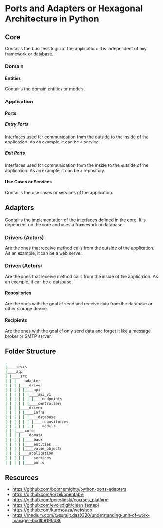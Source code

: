 # Ports and Adapters or Hexagonal Architecture in Python

## Core

Contains the business logic of the application. It is independent of any framework or database.

### Domain

#### Entities

Contains the domain entities or models.

### Application

#### Ports

##### Entry Ports

Interfaces used for communication from the outside to the inside of the application. As an example, it can be a service.

##### Exit Ports

Interfaces used for communication from the inside to the outside of the application. As an example, it can be a repository.

#### Use Cases or Services

Contains the use cases or services of the application.

## Adapters

Contains the implementation of the interfaces defined in the core. It is dependent on the core and uses a framework or database.

### Drivers (Actors)

Are the ones that receive method calls from the outside of the application. As an example, it can be a web server.

### Driven (Actors)

Are the ones that receive method calls from the inside of the application. As an example, it can be a database.

#### Repositories

Are the ones with the goal of send and receive data from the database or other storage device.

#### Recipients

Are the ones with the goal of only send data and forget it like a message broker or SMTP server.

## Folder Structure

```sh
.
|____tests
|____app
| |____src
| | |____adapter
| | | |____driver
| | | | |____api
| | | | | |____api_v1
| | | | | | |____endpoints
| | | | | |____controllers
| | | |____driven
| | | | |____infra
| | | | | |____database
| | | | | | |____repositories
| | | | | | |____models
| | |____core
| | | |____domain
| | | | |____base
| | | | |____entities
| | | | |____value_objects
| | | |____application
| | | | |____services
| | | | |____ports
```

## Resources

- https://github.com/bobthemighty/python-ports-adapters
- https://github.com/jorzel/opentable
- https://github.com/pcieslinski/courses_platform
- https://github.com/evoludigit/clean_fastapi
- https://github.com/kurosouza/webshop
- https://medium.com/@surajit.das0320/understanding-unit-of-work-manager-bcdfb9190d86

